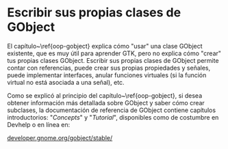 # Escribir sus propias clases de GObject

El capítulo~\ref{oop-gobject} explica cómo "usar" una clase GObject existente, que es muy útil para aprender GTK, pero no explica cómo "crear" tus propias clases GObject. Escribir sus propias clases de GObject permite contar con referencias, puede crear sus propias propiedades y señales, puede implementar interfaces, anular funciones virtuales (si la función virtual no está asociada a una señal), etc.

Como se explicó al principio del capítulo~\ref{oop-gobject}, si desea obtener información más detallada sobre GObject y saber cómo crear subclases, la documentación de referencia de GObject contiene capítulos introductorios: "*Concepts*" y "*Tutorial*", disponibles como de costumbre en Devhelp o en línea en:

[developer.gnome.org/gobject/stable/](https://developer.gnome.org/gobject/stable/)